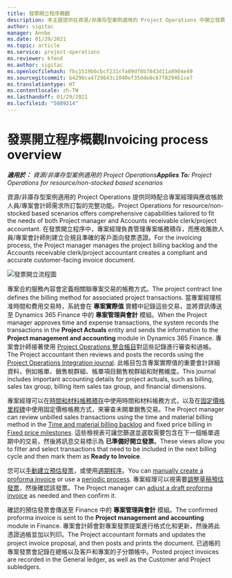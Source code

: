 ```yaml
---
title: 發票開立程序概觀
description: 本主題提供在資源/非庫存型案例適用的 Project Operations 中開立發票的程序概觀。
author: sigitac
manager: Annbe
ms.date: 01/29/2021
ms.topic: article
ms.service: project-operations
ms.reviewer: kfend
ms.author: sigitac
ms.openlocfilehash: fbc1519b6cbcf231cfa89df8b7843d11a8904e49
ms.sourcegitcommit: b4298ca4729643c1040ef35dde8c67f829461ce7
ms.translationtype: HT
ms.contentlocale: zh-TW
ms.lasthandoff: 01/29/2021
ms.locfileid: "5089214"
---
```

# <a name="invoicing-process-overview"></a><span data-ttu-id="21b98-103">發票開立程序概觀</span><span class="sxs-lookup"><span data-stu-id="21b98-103">Invoicing process overview</span></span>

<span data-ttu-id="21b98-104">_**適用於：** 資源/非庫存型案例適用的 Project Operations_</span><span class="sxs-lookup"><span data-stu-id="21b98-104">_**Applies To:** Project Operations for resource/non-stocked based scenarios_</span></span>

<span data-ttu-id="21b98-105">資源/非庫存型案例適用的 Project Operations 提供同時配合專案經理與應收帳款人員/專案會計師需求所訂製的完整功能。</span><span class="sxs-lookup"><span data-stu-id="21b98-105">Project Operations for resource/non-stocked based scenarios offers comprehensive capabilities tailored to fit the needs of both Project manager and Accounts receivable clerk/project accountant.</span></span> <span data-ttu-id="21b98-106">在發票開立程序中，專案經理負責管理專案帳務積存，而應收賬款人員/專案會計師則建立合規且準確的客戶面向發票憑證。</span><span class="sxs-lookup"><span data-stu-id="21b98-106">For the invoicing process, the Project manager manages the project billing backlog and the Accounts receivable clerk/project accountant creates a compliant and accurate customer-facing invoice document.</span></span>

![發票開立流程圖](./media/invoicing-flow.png)

<span data-ttu-id="21b98-108">專案合約服務內容會定義相關聯專案交易的帳務方式。</span><span class="sxs-lookup"><span data-stu-id="21b98-108">The project contract line defines the billing method for associated project transactions.</span></span> <span data-ttu-id="21b98-109">當專案經理核准時間和費用交易時，系統會在 **專案實際值** 實體中記錄這些交易，並將資訊傳送至 Dynamics 365 Finance 中的 **專案管理與會計** 模組。</span><span class="sxs-lookup"><span data-stu-id="21b98-109">When the Project manager approves time and expense transactions, the system records the transactions in the **Project Actuals** entity and sends the information to the **Project management and accounting** module in Dynamics 365 Finance.</span></span> <span data-ttu-id="21b98-110">專案會計師接著使用 [Project Operations 整合帳目](../project-accounting/project-operations-integration-journal.md)對這些記錄進行審查和過帳。</span><span class="sxs-lookup"><span data-stu-id="21b98-110">The Project accountant then reviews and posts the records using the [Project Operations Integration journal](../project-accounting/project-operations-integration-journal.md).</span></span> <span data-ttu-id="21b98-111">此帳目包含專案實際值的重要會計詳細資料，例如帳單、銷售稅群組、帳單項目銷售稅群組和財務維度。</span><span class="sxs-lookup"><span data-stu-id="21b98-111">This journal includes important accounting details for project actuals, such as billing, sales tax group, billing item sales tax group, and financial dimensions.</span></span>

<span data-ttu-id="21b98-112">專案經理可以在[時間和材料帳務積存](../proforma-invoicing/manage-billing-backlog.md#time-and-material-billing-backlog)中使用時間和材料帳務方式，以及在[固定價格里程碑](../proforma-invoicing/manage-billing-backlog.md#fixed-price-milestones)中使用固定價格帳務方式，來審查未開單銷售交易。</span><span class="sxs-lookup"><span data-stu-id="21b98-112">The Project manager can review unbilled sales transactions using the time and material billing method in the [Time and material billing backlog](../proforma-invoicing/manage-billing-backlog.md#time-and-material-billing-backlog) and fixed price billing in [Fixed price milestones](../proforma-invoicing/manage-billing-backlog.md#fixed-price-milestones).</span></span> <span data-ttu-id="21b98-113">這些檢視表可讓您篩選並選取需要包含在下一個帳單週期中的交易，然後將訊息交易標示為 **已準備好開立發票**。</span><span class="sxs-lookup"><span data-stu-id="21b98-113">These views allow you to filter and select transactions that need to be included in the next billing cycle and then mark them as **Ready to Invoice**.</span></span>

<span data-ttu-id="21b98-114">您可以[手動建立預估發票](../proforma-invoicing/create-manual-proforma-invoice.md)，或使用[週期程序](../proforma-invoicing/configure-automated-invoice-creation.md)。</span><span class="sxs-lookup"><span data-stu-id="21b98-114">You can [manually create a proforma invoice](../proforma-invoicing/create-manual-proforma-invoice.md) or use a [periodic process](../proforma-invoicing/configure-automated-invoice-creation.md).</span></span> <span data-ttu-id="21b98-115">專案經理可以視需要[調整草稿預估發票](../proforma-invoicing/manage-proforma-invoice.md)，然後確認該發票。</span><span class="sxs-lookup"><span data-stu-id="21b98-115">The Project manager can [adjust a draft proforma invoice](../proforma-invoicing/manage-proforma-invoice.md) as needed and then confirm it.</span></span>

<span data-ttu-id="21b98-116">確認的預估發票會傳送至 Finance 中的 **專案管理與會計** 模組。</span><span class="sxs-lookup"><span data-stu-id="21b98-116">The confirmed proforma invoice is sent to the **Project management and accounting** module in Finance.</span></span> <span data-ttu-id="21b98-117">專案會計師會對專案發票提案進行格式化和更新，然後將此憑證過帳並加以列印。</span><span class="sxs-lookup"><span data-stu-id="21b98-117">The Project accountant formats and updates the project invoice proposal, and then posts and prints the document.</span></span> <span data-ttu-id="21b98-118">已過帳的專案發票會記錄在總帳以及客戶和專案的子分類帳中。</span><span class="sxs-lookup"><span data-stu-id="21b98-118">Posted project invoices are recorded in the General ledger, as well as the Customer and Project subledgers.</span></span>

